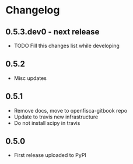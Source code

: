 # Changelog

## 0.5.3.dev0 - next release

* TODO Fill this changes list while developing

## 0.5.2

* Misc updates

## 0.5.1

* Remove docs, move to openfisca-gitbook repo
* Update to travis new infrastructure
* Do not install scipy in travis

## 0.5.0

* First release uploaded to PyPI
